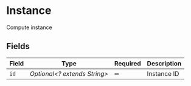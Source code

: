 # Instance

Compute instance


## Fields

| Field                        | Type                         | Required                     | Description                  |
| ---------------------------- | ---------------------------- | ---------------------------- | ---------------------------- |
| `id`                         | *Optional<? extends String>* | :heavy_minus_sign:           | Instance ID                  |